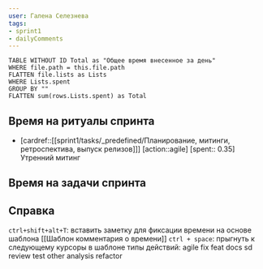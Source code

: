 ```yaml
---
user: Галена Селезнева
tags:
- sprint1
- dailyComments
---
```




```dataview 
TABLE WITHOUT ID Total as "Общее время внесенное за день"
WHERE file.path = this.file.path 
FLATTEN file.lists as Lists
WHERE Lists.spent
GROUP BY ""
FLATTEN sum(rows.Lists.spent) as Total
```
## Время на ритуалы спринта
 
 * [cardref::[[sprint1/tasks/_predefined/Планирование, митинги, ретроспектива, выпуск релизов]]]
  [action::agile] 
  [spent:: 0.35]
   Утренний митинг

## Время на задачи спринта


## Справка

`ctrl+shift+alt+T`:
	вставить заметку для фиксации времени на основе шаблона [[Шаблон комментария о времени]] 
`ctrl + space`:
	прыгнуть к следующему курсоры в шаблоне
типы действий:
	agile
	fix
	feat
	docs
	sd
	review
	test
	other
	analysis
	refactor

